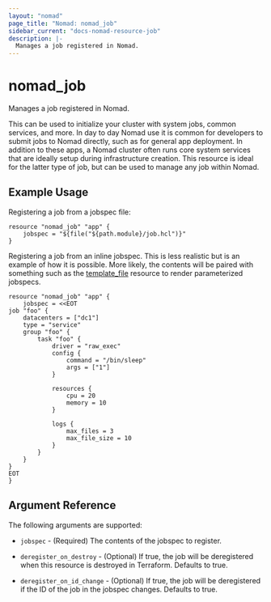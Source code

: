 ```yaml
---
layout: "nomad"
page_title: "Nomad: nomad_job"
sidebar_current: "docs-nomad-resource-job"
description: |-
  Manages a job registered in Nomad.
---
```


# nomad\_job

Manages a job registered in Nomad.

This can be used to initialize your cluster with system jobs, common services,
and more. In day to day Nomad use it is common for developers to submit
jobs to Nomad directly, such as for general app deployment. In addition to
these apps, a Nomad cluster often runs core system services that are ideally
setup during infrastructure creation. This resource is ideal for the latter
type of job, but can be used to manage any job within Nomad.

## Example Usage

Registering a job from a jobspec file:

```
resource "nomad_job" "app" {
    jobspec = "${file("${path.module}/job.hcl")}"
}
```

Registering a job from an inline jobspec. This is less realistic but
is an example of how it is possible. More likely, the contents will
be paired with something such as the
[template_file](https://www.terraform.io/docs/providers/template/d/file.html)
resource to render parameterized jobspecs.

```
resource "nomad_job" "app" {
    jobspec = <<EOT
job "foo" {
    datacenters = ["dc1"]
    type = "service"
    group "foo" {
        task "foo" {
            driver = "raw_exec"
            config {
                command = "/bin/sleep"
                args = ["1"]
            }

            resources {
                cpu = 20
                memory = 10
            }

            logs {
                max_files = 3
                max_file_size = 10
            }
        }
    }
}
EOT
}
```

## Argument Reference

The following arguments are supported:

* `jobspec` - (Required) The contents of the jobspec to register.

* `deregister_on_destroy` - (Optional) If true, the job will be deregistered
  when this resource is destroyed in Terraform. Defaults to true.

* `deregister_on_id_change` - (Optional) If true, the job will be deregistered
  if the ID of the job in the jobspec changes. Defaults to true.

